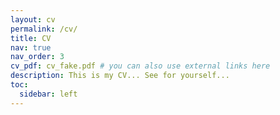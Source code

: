 ```yaml
---
layout: cv
permalink: /cv/
title: CV
nav: true
nav_order: 3
cv_pdf: cv_fake.pdf # you can also use external links here
description: This is my CV... See for yourself...
toc:
  sidebar: left
---
```

